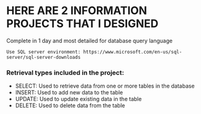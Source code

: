 
# HERE ARE 2 INFORMATION PROJECTS THAT I DESIGNED

Complete in 1 day and most detailed for database query language

``Use SQL server environment: https://www.microsoft.com/en-us/sql-server/sql-server-downloads``


 ### Retrieval types included in the project:
 
- SELECT: Used to retrieve data from one or more tables in the database 
- INSERT: Used to add new data to the table
- UPDATE: Used to update existing data in the table 
- DELETE: Used to delete data from the table

